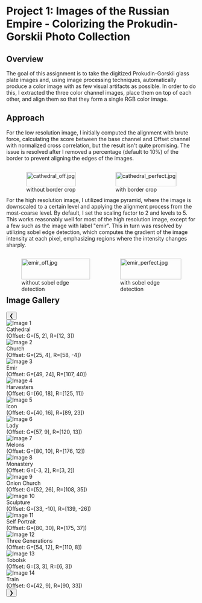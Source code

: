 # Project 1: Images of the Russian Empire - Colorizing the Prokudin-Gorskii Photo Collection

## Overview
The goal of this assignment is to take the digitized Prokudin-Gorskii glass plate images and, using image processing techniques, automatically produce a color image with as few visual artifacts as possible. In order to do this, I extracted the three color channel images, place them on top of each other, and align them so that they form a single RGB color image.

## Approach
For the low resolution image, I initially computed the alignment with brute force, calculating the score between the base channel and Offset channel with normalized cross correlation, but the result isn't quite promising. The issue is resolved after I removed a percentage (default to 10%) of the border to prevent aligning the edges of the images.
<div class="image-container" style="display: flex; justify-content: space-around;">
  <figure>
    <img src="../images/project1_images/examples/cathedral_off.jpg" alt="cathedral_off.jpg" style="width: 100%;">
    <figcaption>without border crop</figcaption>
  </figure>
  <figure>
    <img src="../images/project1_images/examples/cathedral_perfect.jpg" alt="cathedral_perfect.jpg" style="width: 100%;">
    <figcaption>with border crop</figcaption>
  </figure>
</div>

For the high resolution image, I utilized image pyramid, where the image is downscaled to a certain level and applying the alignment process from the most-coarse level. By default, I set the scaling factor to 2 and levels to 5. This works reasonably well for most of the high resolution image, except for a few such as the image with label "emir". This in turn was resolved by utilizing sobel edge detection, which computes the gradient of the image intensity at each pixel, emphasizing regions where the intensity changes sharply.
<div class="image-container" style="display: flex; justify-content: space-around;">
  <figure>
    <img src="../images/project1_images/examples/emir_off.jpg" alt="emir_off.jpg" style="width: 100%;">
    <figcaption>without sobel edge detection</figcaption>
  </figure>
  <figure>
    <img src="../images/project1_images/examples/emir_perfect.jpg" alt="emir_perfect.jpg" style="width: 100%;">
    <figcaption>with sobel edge detection</figcaption>
  </figure>
</div>

## Image Gallery
<body>
<link rel="stylesheet" href="style.css">
<div class="slider-container">
    <button class="prev" onclick="moveSlides(-1)">&#10094;</button>
    <div class="slider-wrapper">
        <div class="slider">
            <div class="slide"><img src="../images/project1_images/cathedral_color.jpg" alt="Image 1">
                <div class="caption">
                    <span>Cathedral</span><br>
                    <span>(Offset: G=[5, 2], R=[12, 3])</span>
                </div>
            </div>
            <div class="slide"><img src="../images/project1_images/church_color.jpg" alt="Image 2">
                <div class="caption">
                    <span>Church</span><br>
                    <span>(Offset: G=[25, 4], R=[58, -4])</span>
                </div>
            </div>
            <div class="slide"><img src="../images/project1_images/emir_color.jpg" alt="Image 3">
                <div class="caption">
                    <span>Emir</span><br>
                    <span>(Offset: G=[49, 24], R=[107, 40])</span>
                </div>
            </div>
            <div class="slide"><img src="../images/project1_images/harvesters_color.jpg" alt="Image 4">
                <div class="caption">
                    <span>Harvesters</span><br>
                    <span>(Offset: G=[60, 18], R=[125, 11])</span>
                </div>
            </div>
            <div class="slide"><img src="../images/project1_images/icon_color.jpg" alt="Image 5">
                <div class="caption">
                    <span>Icon</span><br>
                    <span>(Offset: G=[40, 16], R=[89, 23])</span>
                </div>
            </div>
            <div class="slide"><img src="../images/project1_images/lady_color.jpg" alt="Image 6">
                <div class="caption">
                    <span>Lady</span><br>
                    <span>(Offset: G=[57, 9], R=[120, 13])</span>
                </div>
            </div>
            <div class="slide"><img src="../images/project1_images/melons_color.jpg" alt="Image 7">
                <div class="caption">
                    <span>Melons</span><br>
                    <span>(Offset: G=[80, 10], R=[176, 12])</span>
                </div>
            </div>
            <div class="slide"><img src="../images/project1_images/monastery_color.jpg" alt="Image 8">
                <div class="caption">
                    <span>Monastery</span><br>
                    <span>(Offset: G=[-3, 2], R=[3, 2])</span>
                </div>
            </div>
            <div class="slide"><img src="../images/project1_images/onion_church_color.jpg" alt="Image 9">
                <div class="caption">
                    <span>Onion Church</span><br>
                    <span>(Offset: G=[52, 26], R=[108, 35])</span>
                </div>
            </div>
            <div class="slide"><img src="../images/project1_images/sculpture_color.jpg" alt="Image 10">
                <div class="caption">
                    <span>Sculpture</span><br>
                    <span>(Offset: G=[33, -10], R=[139, -26])</span>
                </div>
            </div>
            <div class="slide"><img src="../images/project1_images/self_portrait_color.jpg" alt="Image 11">
                <div class="caption">
                    <span>Self Portrait</span><br>
                    <span>(Offset: G=[80, 30], R=[175, 37])</span>
                </div>
            </div>
            <div class="slide"><img src="../images/project1_images/three_generations_color.jpg" alt="Image 12">
                <div class="caption">
                    <span>Three Generations</span><br>
                    <span>(Offset: G=[54, 12], R=[110, 8])</span>
                </div>
            </div>
            <div class="slide"><img src="../images/project1_images/tobolsk_color.jpg" alt="Image 13">
                <div class="caption">
                    <span>Tobolsk</span><br>
                    <span>(Offset: G=[3, 3], R=[6, 3])</span>
                </div>
            </div>
            <div class="slide"><img src="../images/project1_images/train_color.jpg" alt="Image 14">
                <div class="caption">
                    <span>Train</span><br>
                    <span>(Offset: G=[42, 9], R=[90, 33])</span>
                </div>
            </div>
        </div>
    </div>
    <button class="next" onclick="moveSlides(1)">&#10095;</button>
</div>
<script src="script.js"></script>
</body>